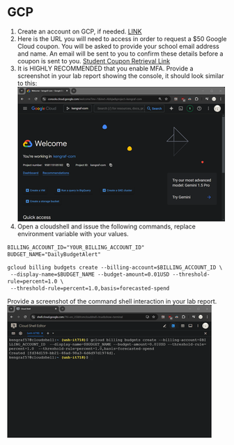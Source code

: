 # GCP												
1.	Create an account on GCP, if needed. [LINK](https://console.cloud.google.com/)
2.	Here is the URL you will need to access in order to request a $50 Google Cloud coupon. You will be asked to provide your school email address and name. An email will be sent to you to confirm these details before a coupon is sent to you. [Student Coupon Retrieval Link](https://nam12.safelinks.protection.outlook.com/?url=https%3A%2F%2Fgcp.secure.force.com%2FGCPEDU%3Fcid%3Dq7L0A2AHlh%252BVwJyYftvWjikKyDKmniI5F6MnNM3TNDyKhNM3NLxLqL4vdGZ%252BfQM0%2F&data=05%7C02%7Cken.graf%40unh.edu%7Ca43680c3100045c235a308dd2388b921%7Cd6241893512d46dc8d2bbe47e25f5666%7C0%7C0%7C638705792348872738%7CUnknown%7CTWFpbGZsb3d8eyJFbXB0eU1hcGkiOnRydWUsIlYiOiIwLjAuMDAwMCIsIlAiOiJXaW4zMiIsIkFOIjoiTWFpbCIsIldUIjoyfQ%3D%3D%7C0%7C%7C%7C&sdata=Eqi%2BOyrbiGqDhktdNFUbVR9im5RxQaDr%2FOtHavnrzAc%3D&reserved=0)
3.	It is HIGHLY RECOMMENDED that you enable MFA.  Provide a screenshot in your lab report showing the console, it should look similar to this:<br/>   ![Console](Lab1-GCP-console.png)
4.	Open a cloudshell and issue the following commands, replace environment variable with your values. 
```
BILLING_ACCOUNT_ID="YOUR_BILLING_ACCOUNT_ID"
BUDGET_NAME="DailyBudgetAlert"
```
```
gcloud billing budgets create --billing-account=$BILLING_ACCOUNT_ID \
 --display-name=$BUDGET_NAME --budget-amount=0.01USD --threshold-rule=percent=1.0 \
 --threshold-rule=percent=1.0,basis=forecasted-spend
```
Provide a screenshot of the command shell interaction in your lab report.  
![Budget](Lab1-GCP-budget.png)
